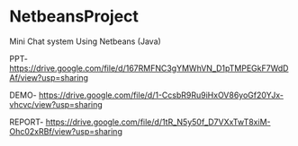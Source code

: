 # NetbeansProject
Mini Chat system Using Netbeans (Java)

PPT- https://drive.google.com/file/d/167RMFNC3gYMWhVN_D1pTMPEGkF7WdDAf/view?usp=sharing

DEMO- https://drive.google.com/file/d/1-CcsbR9Ru9iHxOV86yoGf20YJx-vhcvc/view?usp=sharing

REPORT- https://drive.google.com/file/d/1tR_N5y50f_D7VXxTwT8xiM-Ohc02xRBf/view?usp=sharing
